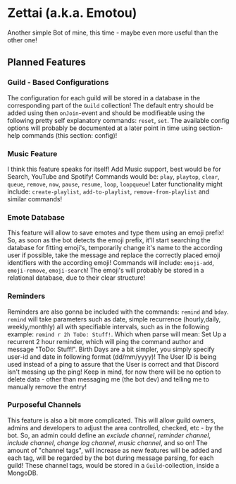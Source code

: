 # Zettai (a.k.a. Emotou)

Another simple Bot of mine, this time - maybe even more useful than the other
one!

## Planned Features
### Guild - Based Configurations
The configuration for each guild will be stored in a database in the
corresponding part of the `Guild` collection! The default entry should be
added using then `onJoin`-event and should be modifieable using the
following pretty self explanatory commands: `reset`, `set`. The available
config options will probably be documented at a later point in time
using section-help commands (this section: config)!
### Music Feature
I think this feature speaks for itself! Add Music support, best would be for
Search, YouTube and Spotify! Commands would be: `play`, `playtop`, `clear`,
`queue`, `remove`, `now`, `pause`, `resume`, `loop`, `loopqueue`! Later 
functionality might include: `create-playlist`, `add-to-playlist`,
`remove-from-playlist` and similar commands!
### Emote Database
This feature will allow to save emotes and type them using an emoji prefix!
So, as soon as the bot detects the emoji prefix, it'll start searching the
database for fitting emoji's, temporarily change it's name to the according
user if possible, take the message and replace the correctly placed emoji
identifiers with the according emoji! Commands will include: `emoji-add`,
`emoji-remove`, `emoji-search`! The emoji's will probably be stored in a
relational database, due to their clear structure!
### Reminders
Reminders are also gonna be included with the commands: `remind` and `bday`.
`remind` will take parameters such as date, simple recurrence (hourly,daily,
weekly,monthly) all with specifiable intervals, such as in the following
example: `remind r 2h ToDo: Stuff!`. Which when parse will mean: Set Up a 
recurrent 2 hour reminder, which will ping the command author and message
"ToDo: Stuff!". Birth Days are a bit simpler, you simply specify user-id and
date in following format (dd/mm/yyyy)! The User ID is being used instead of 
a ping to assure that the User is correct and that Discord isn't messing up
the ping! Keep in mind, for now there will be no option to delete data - 
other than messaging me (the bot dev) and telling me to manually remove the
entry!
### Purposeful Channels
This feature is also a bit more complicated. This will allow guild owners,
admins and developers to adjust the area controlled, checked, etc - by the
bot. So, an admin could define an _exclude channel_, _reminder channel_,
_include channel_, _change log channel_, _music channel_, and so on! The 
amount of "channel tags", will increase as new features will be added and
each tag, will be regarded by the bot during message parsing, for each guild!
These channel tags, would be stored in a `Guild`-collection, inside a MongoDB.
